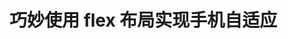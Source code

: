 # 巧妙使用 flex 布局实现手机自适应

<template>
  <demo :codeStr="str">
    <a href="/images/ps01.jpg" target="_blank">
      <img src="/images/ps01.jpg" width="100px" />
    </a>
    
  </demo>
</template>

<script>
  export default {
    data() {
      return {
        str: `
          <template>
            <view class="container">
                <view style="height:300rpx">固定在头部的标题</view>
                <scroll-view scroll-y>
                  <view style="line-height:100rpx">啊啊啊啊啊</view>
                  <view style="line-height:100rpx">啊啊啊啊啊</view>
                  <view style="line-height:100rpx">啊啊啊啊啊</view>
                  <view style="line-height:100rpx">啊啊啊啊啊</view>
                  <view style="line-height:100rpx">啊啊啊啊啊</view>
                  <view style="line-height:100rpx">啊啊啊啊啊</view>
                  <view style="line-height:100rpx">啊啊啊啊啊</view>
                  <view style="line-height:100rpx">啊啊啊啊啊</view>
                  <view style="line-height:100rpx">啊啊啊啊啊</view>
                  <view style="line-height:100rpx">啊啊啊啊啊</view>
                  <view style="line-height:100rpx">啊啊啊啊啊</view>
                  <view style="line-height:100rpx">啊啊啊啊啊</view>
                </scroll-view>
            </view>
          </template>

          <style>
              page{ 
                height: 100%; 
              }
              .container{ 
                display: flex;
                flex-direction: column;
                height: 100vh; 
              }
              scroll-view{ 
                flex: 1;
                height: 1px;
                background: #ccc 
              }
          <\/style>
        `
      }
    }
  }
</script>
